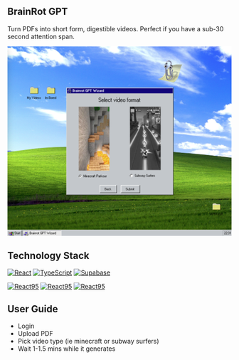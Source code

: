 ## BrainRot GPT

Turn PDFs into short form, digestible videos. Perfect if you have a sub-30 second attention span. 

![BrainRot Preview](public/brainrot-preview.png)

## Technology Stack

[![React](https://img.shields.io/badge/React-20232A?style=for-the-badge&logo=react&logoColor=61DAFB)](https://react.dev/)
[![TypeScript](https://img.shields.io/badge/TypeScript-%23007ACC?style=for-the-badge&logo=typescript&logoColor=white)](https://www.typescriptlang.org/)
[![Supabase](https://img.shields.io/badge/Supabase-181818?style=for-the-badge&logo=supabase&logoColor=white)](https://supabase.com/)

[![React95](https://img.shields.io/badge/Deepgram-grey)](https://deepgram.com/)
[![React95](https://img.shields.io/badge/ElevenLabs-grey)](https://elevenlabs.io/)
[![React95](https://img.shields.io/badge/OpenAI-4o--mini-blue)](https://openai.com/api/)




## User Guide
- Login
- Upload PDF
- Pick video type (ie minecraft or subway surfers)
- Wait 1-1.5 mins while it generates

